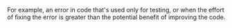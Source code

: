 For example, an error in code that's used only for testing, or when the effort of fixing the error is greater than the potential benefit of improving the code.
